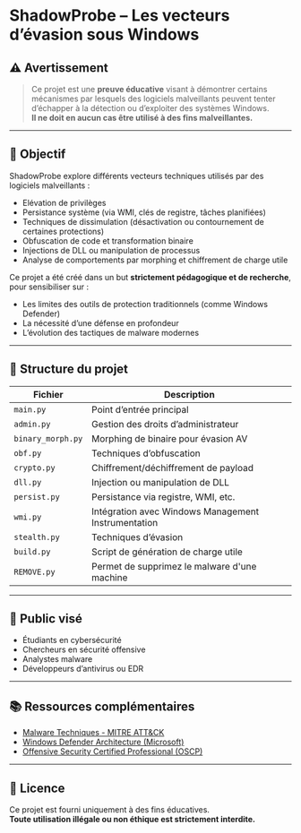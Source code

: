 # ShadowProbe – Les vecteurs d’évasion sous Windows

## ⚠️ Avertissement

> Ce projet est une **preuve éducative** visant à démontrer certains mécanismes par lesquels des logiciels malveillants peuvent tenter d’échapper à la détection ou d’exploiter des systèmes Windows.  
> **Il ne doit en aucun cas être utilisé à des fins malveillantes.**

---

## 🎯 Objectif

ShadowProbe explore différents vecteurs techniques utilisés par des logiciels malveillants :
- Elévation de privilèges
- Persistance système (via WMI, clés de registre, tâches planifiées)
- Techniques de dissimulation (désactivation ou contournement de certaines protections)
- Obfuscation de code et transformation binaire
- Injections de DLL ou manipulation de processus
- Analyse de comportements par morphing et chiffrement de charge utile

Ce projet a été créé dans un but **strictement pédagogique et de recherche**, pour sensibiliser sur :
- Les limites des outils de protection traditionnels (comme Windows Defender)
- La nécessité d’une défense en profondeur
- L’évolution des tactiques de malware modernes

---

## 📁 Structure du projet

| Fichier            | Description |
|--------------------|-------------|
| `main.py`          | Point d’entrée principal |
| `admin.py`         | Gestion des droits d’administrateur |
| `binary_morph.py`  | Morphing de binaire pour évasion AV |
| `obf.py`           | Techniques d’obfuscation |
| `crypto.py`        | Chiffrement/déchiffrement de payload |
| `dll.py`           | Injection ou manipulation de DLL |
| `persist.py`       | Persistance via registre, WMI, etc. |
| `wmi.py`           | Intégration avec Windows Management Instrumentation |
| `stealth.py`       | Techniques d’évasion |
| `build.py`         | Script de génération de charge utile |
| `REMOVE.py`        | Permet de supprimez le malware d'une machine |

---

## 🔐 Public visé

- Étudiants en cybersécurité
- Chercheurs en sécurité offensive
- Analystes malware
- Développeurs d’antivirus ou EDR

---

## 📚 Ressources complémentaires

- [Malware Techniques - MITRE ATT&CK](https://attack.mitre.org/)
- [Windows Defender Architecture (Microsoft)](https://learn.microsoft.com/en-us/microsoft-365/security/defender-endpoint/microsoft-defender-antivirus)
- [Offensive Security Certified Professional (OSCP)](https://www.offensive-security.com/pwk-oscp/)

---

## 📜 Licence

Ce projet est fourni uniquement à des fins éducatives.  
**Toute utilisation illégale ou non éthique est strictement interdite.**
